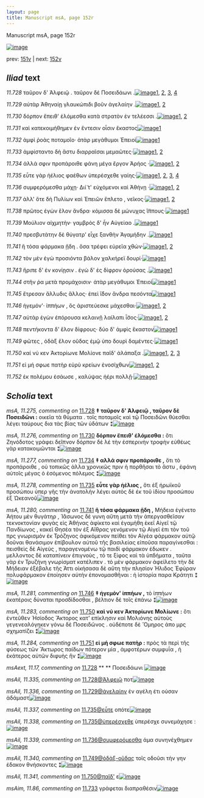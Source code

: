 ```yaml
---
layout: page
title: Manuscript msA, page 152r
---
```


Manuscript msA, page 152r

[![image](http://www.homermultitext.org/iipsrv?OBJ=IIP,1.0&FIF=/project/homer/pyramidal/deepzoom/hmt/vaimg/2017a/VA152RN_0324.tif&WID=100&CVT=JPEG)](http://www.homermultitext.org/ict2/?urn=urn:cite2:hmt:vaimg.2017a:VA152RN_0324)

prev:  [151v](../151v) | next:  [152v](../152v)

## *Iliad* text

*11.728* <a id="11.728"/> ταῦρον δ' Ἀλφειῷ . ταῦρον δὲ Ποσειδάωνι .[![image](http://www.homermultitext.org/iipsrv?OBJ=IIP,1.0&FIF=/project/homer/pyramidal/deepzoom/hmt/vaimg/2017a/VA152RN_0324.tif&RGN=0.168,0.2011,0.371,0.027&WID=1000&CVT=JPEG)](http://www.homermultitext.org/ict2/?urn=urn:cite2:hmt:vaimg.2017a:VA152RN_0324@0.168,0.2011,0.371,0.027)[1](#msA_11.275), [2](#msAext_11.17), [3](#msAil_11.335), [4](#msA_11.164)

*11.729* <a id="11.729"/> αὐτὰρ Ἀθηναίῃ γλαυκώπιδι βοῦν ἀγελαίην .[![image](http://www.homermultitext.org/iipsrv?OBJ=IIP,1.0&FIF=/project/homer/pyramidal/deepzoom/hmt/vaimg/2017a/VA152RN_0324.tif&RGN=0.169,0.2228,0.398,0.0248&WID=1000&CVT=JPEG)](http://www.homermultitext.org/ict2/?urn=urn:cite2:hmt:vaimg.2017a:VA152RN_0324@0.169,0.2228,0.398,0.0248)[1](#msA_11.164), [2](#msAil_11.336)

*11.730* <a id="11.730"/> δόρπον ἔπειθ' ἑλόμεσθα κατὰ στρατὸν ἐν τελέεσσι .[![image](http://www.homermultitext.org/iipsrv?OBJ=IIP,1.0&FIF=/project/homer/pyramidal/deepzoom/hmt/vaimg/2017a/VA152RN_0324.tif&RGN=0.161,0.2393,0.423,0.03&WID=1000&CVT=JPEG)](http://www.homermultitext.org/ict2/?urn=urn:cite2:hmt:vaimg.2017a:VA152RN_0324@0.161,0.2393,0.423,0.03)[1](#msA_11.276), [2](#msA_11.164)

*11.731* <a id="11.731"/> καὶ κατεκοιμήθημεν ἐν ἔντεσιν οἷσιν ἕκαστος[![image](http://www.homermultitext.org/iipsrv?OBJ=IIP,1.0&FIF=/project/homer/pyramidal/deepzoom/hmt/vaimg/2017a/VA152RN_0324.tif&RGN=0.166,0.2618,0.403,0.0263&WID=1000&CVT=JPEG)](http://www.homermultitext.org/ict2/?urn=urn:cite2:hmt:vaimg.2017a:VA152RN_0324@0.166,0.2618,0.403,0.0263)[1](#msA_11.164)

*11.732* <a id="11.732"/> ἀμφὶ ῥοὰς ποταμοῖο· ἀτὰρ μεγάθυμοι Ἐπειοὶ[![image](http://www.homermultitext.org/iipsrv?OBJ=IIP,1.0&FIF=/project/homer/pyramidal/deepzoom/hmt/vaimg/2017a/VA152RN_0324.tif&RGN=0.163,0.2798,0.399,0.027&WID=1000&CVT=JPEG)](http://www.homermultitext.org/ict2/?urn=urn:cite2:hmt:vaimg.2017a:VA152RN_0324@0.163,0.2798,0.399,0.027)[1](#msA_11.164)

*11.733* <a id="11.733"/> ἀμφίσταντο δὴ ἄστυ διαρραῖσαι μεμαῶτες·[![image](http://www.homermultitext.org/iipsrv?OBJ=IIP,1.0&FIF=/project/homer/pyramidal/deepzoom/hmt/vaimg/2017a/VA152RN_0324.tif&RGN=0.161,0.3008,0.388,0.021&WID=1000&CVT=JPEG)](http://www.homermultitext.org/ict2/?urn=urn:cite2:hmt:vaimg.2017a:VA152RN_0324@0.161,0.3008,0.388,0.021)[1](#msAim_11.86), [2](#msA_11.164)

*11.734* <a id="11.734"/> ἀλλά σφιν προπάροιθε φάνη μέγα ἔργον Ἀρήος ·[![image](http://www.homermultitext.org/iipsrv?OBJ=IIP,1.0&FIF=/project/homer/pyramidal/deepzoom/hmt/vaimg/2017a/VA152RN_0324.tif&RGN=0.158,0.3188,0.433,0.0233&WID=1000&CVT=JPEG)](http://www.homermultitext.org/ict2/?urn=urn:cite2:hmt:vaimg.2017a:VA152RN_0324@0.158,0.3188,0.433,0.0233)[1](#msA_11.277), [2](#msA_11.164)

*11.735* <a id="11.735"/> εὖτε γὰρ ἠέλιος φαέθων ὑπερέσχεθε γαίης·[![image](http://www.homermultitext.org/iipsrv?OBJ=IIP,1.0&FIF=/project/homer/pyramidal/deepzoom/hmt/vaimg/2017a/VA152RN_0324.tif&RGN=0.16,0.3361,0.391,0.0278&WID=1000&CVT=JPEG)](http://www.homermultitext.org/ict2/?urn=urn:cite2:hmt:vaimg.2017a:VA152RN_0324@0.16,0.3361,0.391,0.0278)[1](#msA_11.278), [2](#msAil_11.337), [3](#msA_11.164), [4](#msAil_11.338)

*11.736* <a id="11.736"/> συμφερόμεσθα μάχῃ· Διί̈ τ' εὐχόμενοι καὶ Ἀθήνῃ ·[![image](http://www.homermultitext.org/iipsrv?OBJ=IIP,1.0&FIF=/project/homer/pyramidal/deepzoom/hmt/vaimg/2017a/VA152RN_0324.tif&RGN=0.16,0.3578,0.442,0.024&WID=1000&CVT=JPEG)](http://www.homermultitext.org/ict2/?urn=urn:cite2:hmt:vaimg.2017a:VA152RN_0324@0.16,0.3578,0.442,0.024)[1](#msAil_11.339), [2](#msA_11.164)

*11.737* <a id="11.737"/> ἀλλ' ὅτε δὴ Πυλίων καὶ Ἐπειῶν ἔπλετο , νεῖκος·[![image](http://www.homermultitext.org/iipsrv?OBJ=IIP,1.0&FIF=/project/homer/pyramidal/deepzoom/hmt/vaimg/2017a/VA152RN_0324.tif&RGN=0.158,0.3773,0.388,0.0263&WID=1000&CVT=JPEG)](http://www.homermultitext.org/ict2/?urn=urn:cite2:hmt:vaimg.2017a:VA152RN_0324@0.158,0.3773,0.388,0.0263)[1](#msA_11.279), [2](#msA_11.164)

*11.738* <a id="11.738"/> πρῶτος ἐγὼν ἕλον ἄνδρα· κόμισσα δὲ μώνυχας ἵ̈ππους·[![image](http://www.homermultitext.org/iipsrv?OBJ=IIP,1.0&FIF=/project/homer/pyramidal/deepzoom/hmt/vaimg/2017a/VA152RN_0324.tif&RGN=0.155,0.3968,0.443,0.0278&WID=1000&CVT=JPEG)](http://www.homermultitext.org/ict2/?urn=urn:cite2:hmt:vaimg.2017a:VA152RN_0324@0.155,0.3968,0.443,0.0278)[1](#msA_11.164)

*11.739* <a id="11.739"/> Μούλιον αἰχμητὴν· γαμβρὸς δ' ἦν Αὐγείαο .[![image](http://www.homermultitext.org/iipsrv?OBJ=IIP,1.0&FIF=/project/homer/pyramidal/deepzoom/hmt/vaimg/2017a/VA152RN_0324.tif&RGN=0.164,0.4171,0.372,0.021&WID=1000&CVT=JPEG)](http://www.homermultitext.org/ict2/?urn=urn:cite2:hmt:vaimg.2017a:VA152RN_0324@0.164,0.4171,0.372,0.021)[1](#msA_11.164)

*11.740* <a id="11.740"/> πρεσβυτάτην δὲ θύγατρ' εἶχε ξανθὴν Ἀγαμήδην .[![image](http://www.homermultitext.org/iipsrv?OBJ=IIP,1.0&FIF=/project/homer/pyramidal/deepzoom/hmt/vaimg/2017a/VA152RN_0324.tif&RGN=0.155,0.4344,0.414,0.0225&WID=1000&CVT=JPEG)](http://www.homermultitext.org/ict2/?urn=urn:cite2:hmt:vaimg.2017a:VA152RN_0324@0.155,0.4344,0.414,0.0225)[1](#msA_11.164)

*11.741* <a id="11.741"/> ἣ τόσα φάρμακα ᾔδη . ὅσα τρέφει εὐρεῖα χθών·[![image](http://www.homermultitext.org/iipsrv?OBJ=IIP,1.0&FIF=/project/homer/pyramidal/deepzoom/hmt/vaimg/2017a/VA152RN_0324.tif&RGN=0.158,0.4509,0.424,0.0248&WID=1000&CVT=JPEG)](http://www.homermultitext.org/ict2/?urn=urn:cite2:hmt:vaimg.2017a:VA152RN_0324@0.158,0.4509,0.424,0.0248)[1](#msA_11.280), [2](#msA_11.164)

*11.742* <a id="11.742"/> τὸν μὲν ἐγὼ προσιόντα βάλον χαλκήρεϊ δουρί·[![image](http://www.homermultitext.org/iipsrv?OBJ=IIP,1.0&FIF=/project/homer/pyramidal/deepzoom/hmt/vaimg/2017a/VA152RN_0324.tif&RGN=0.158,0.4711,0.408,0.021&WID=1000&CVT=JPEG)](http://www.homermultitext.org/ict2/?urn=urn:cite2:hmt:vaimg.2017a:VA152RN_0324@0.158,0.4711,0.408,0.021)[1](#msA_11.164)

*11.743* <a id="11.743"/> ἤριπε δ' ἐν κονίῃσιν . ἐγὼ δ' ἐς δίφρον ὀρούσας .[![image](http://www.homermultitext.org/iipsrv?OBJ=IIP,1.0&FIF=/project/homer/pyramidal/deepzoom/hmt/vaimg/2017a/VA152RN_0324.tif&RGN=0.16,0.4869,0.409,0.0248&WID=1000&CVT=JPEG)](http://www.homermultitext.org/ict2/?urn=urn:cite2:hmt:vaimg.2017a:VA152RN_0324@0.16,0.4869,0.409,0.0248)[1](#msA_11.164)

*11.744* <a id="11.744"/> στῆν ῥα μετὰ προμάχοισιν· ἀτὰρ μεγάθυμοι Ἐπειοὶ[![image](http://www.homermultitext.org/iipsrv?OBJ=IIP,1.0&FIF=/project/homer/pyramidal/deepzoom/hmt/vaimg/2017a/VA152RN_0324.tif&RGN=0.162,0.5079,0.406,0.0248&WID=1000&CVT=JPEG)](http://www.homermultitext.org/ict2/?urn=urn:cite2:hmt:vaimg.2017a:VA152RN_0324@0.162,0.5079,0.406,0.0248)[1](#msA_11.164)

*11.745* <a id="11.745"/> ἔτρεσαν ἄλλυδις ἄλλος· ἐπεὶ ἴ̈δον ἄνδρα πεσόντα[![image](http://www.homermultitext.org/iipsrv?OBJ=IIP,1.0&FIF=/project/homer/pyramidal/deepzoom/hmt/vaimg/2017a/VA152RN_0324.tif&RGN=0.159,0.5289,0.417,0.0233&WID=1000&CVT=JPEG)](http://www.homermultitext.org/ict2/?urn=urn:cite2:hmt:vaimg.2017a:VA152RN_0324@0.159,0.5289,0.417,0.0233)[1](#msA_11.164)

*11.746* <a id="11.746"/> ἡγεμόν'· ἱππήων , ὃς ἀριστεύεσκε μάχεσθαι·[![image](http://www.homermultitext.org/iipsrv?OBJ=IIP,1.0&FIF=/project/homer/pyramidal/deepzoom/hmt/vaimg/2017a/VA152RN_0324.tif&RGN=0.156,0.5446,0.361,0.027&WID=1000&CVT=JPEG)](http://www.homermultitext.org/ict2/?urn=urn:cite2:hmt:vaimg.2017a:VA152RN_0324@0.156,0.5446,0.361,0.027)[1](#msA_11.164), [2](#msA_11.281)

*11.747* <a id="11.747"/> αὐτὰρ ἐγὼν ἐπόρουσα κελαινῇ λαίλαπι ἶ̈σος·[![image](http://www.homermultitext.org/iipsrv?OBJ=IIP,1.0&FIF=/project/homer/pyramidal/deepzoom/hmt/vaimg/2017a/VA152RN_0324.tif&RGN=0.156,0.5626,0.418,0.027&WID=1000&CVT=JPEG)](http://www.homermultitext.org/ict2/?urn=urn:cite2:hmt:vaimg.2017a:VA152RN_0324@0.156,0.5626,0.418,0.027)[1](#msA_11.282), [2](#msA_11.164)

*11.748* <a id="11.748"/> πεντήκοντα δ' ἕλον δίφρους· δύο δ' ἀμφὶς ἕκαστον[![image](http://www.homermultitext.org/iipsrv?OBJ=IIP,1.0&FIF=/project/homer/pyramidal/deepzoom/hmt/vaimg/2017a/VA152RN_0324.tif&RGN=0.154,0.5844,0.418,0.024&WID=1000&CVT=JPEG)](http://www.homermultitext.org/ict2/?urn=urn:cite2:hmt:vaimg.2017a:VA152RN_0324@0.154,0.5844,0.418,0.024)[1](#msA_11.164)

*11.749* <a id="11.749"/> φῶτες , ὀδὰξ ἕλον οῦδας ἐμῷ ὑπο δουρὶ δαμέντες·[![image](http://www.homermultitext.org/iipsrv?OBJ=IIP,1.0&FIF=/project/homer/pyramidal/deepzoom/hmt/vaimg/2017a/VA152RN_0324.tif&RGN=0.155,0.6017,0.42,0.0278&WID=1000&CVT=JPEG)](http://www.homermultitext.org/ict2/?urn=urn:cite2:hmt:vaimg.2017a:VA152RN_0324@0.155,0.6017,0.42,0.0278)[1](#msA_11.164)

*11.750* <a id="11.750"/> καί νύ κεν Ἀκτορίωνε Μολίονε παῖδ' ἀλάπαξα .[![image](http://www.homermultitext.org/iipsrv?OBJ=IIP,1.0&FIF=/project/homer/pyramidal/deepzoom/hmt/vaimg/2017a/VA152RN_0324.tif&RGN=0.159,0.6234,0.412,0.0248&WID=1000&CVT=JPEG)](http://www.homermultitext.org/ict2/?urn=urn:cite2:hmt:vaimg.2017a:VA152RN_0324@0.159,0.6234,0.412,0.0248)[1](#msA_11.283), [2](#msA_11.164), [3](#msAil_11.341)

*11.751* <a id="11.751"/> εἰ μή σφωε πατὴρ εὐρὺ κρείων ἐνοσίχθων[![image](http://www.homermultitext.org/iipsrv?OBJ=IIP,1.0&FIF=/project/homer/pyramidal/deepzoom/hmt/vaimg/2017a/VA152RN_0324.tif&RGN=0.157,0.6392,0.358,0.0255&WID=1000&CVT=JPEG)](http://www.homermultitext.org/ict2/?urn=urn:cite2:hmt:vaimg.2017a:VA152RN_0324@0.157,0.6392,0.358,0.0255)[1](#msA_11.284), [2](#msA_11.164)

*11.752* <a id="11.752"/> ἐκ πολέμου ἐσάωσε , καλύψας ἠέρι πολλῇ·[![image](http://www.homermultitext.org/iipsrv?OBJ=IIP,1.0&FIF=/project/homer/pyramidal/deepzoom/hmt/vaimg/2017a/VA152RN_0324.tif&RGN=0.158,0.6587,0.37,0.0255&WID=1000&CVT=JPEG)](http://www.homermultitext.org/ict2/?urn=urn:cite2:hmt:vaimg.2017a:VA152RN_0324@0.158,0.6587,0.37,0.0255)[1](#msA_11.164)

## *Scholia* text

*msA, 11.275, commenting on* [11.728](#11.728)  <a id="msA_11.275"/> **‡ ταῦρον δ' Ἀλφειῷ , ταῦρον δὲ Ποσειδῶνι :** οικεῖα τὰ θύματα . τοῖς ποταμοῖς καὶ τῷ Ποσειδῶνι θύεσθαι λέγει ταύρους δια τὰς βίας τῶν ὑδάτων ⁑[![image](http://www.homermultitext.org/iipsrv?OBJ=IIP,1.0&FIF=/project/homer/pyramidal/deepzoom/hmt/vaimg/2017a/VA152RN_0324.tif&RGN=0.1491,0.0917,0.6486,0.0316&WID=1000&CVT=JPEG)](http://www.homermultitext.org/ict2/?urn=urn:cite2:hmt:vaimg.2017a:VA152RN_0324@0.1491,0.0917,0.6486,0.0316)

*msA, 11.276, commenting on* [11.730](#11.730)  <a id="msA_11.276"/> **δόρπον ἔπειθ' ἑλόμεσθα :** ὅτι Ζηνόδοτος γράφει δεῖπνον δόρπον δὲ λέ τὴν ἑσπερινὴν τροφὴν εὐθέως γὰρ κατακοιμῶνται ⁑[![image](http://www.homermultitext.org/iipsrv?OBJ=IIP,1.0&FIF=/project/homer/pyramidal/deepzoom/hmt/vaimg/2017a/VA152RN_0324.tif&RGN=0.1742,0.1074,0.6136,0.0308&WID=1000&CVT=JPEG)](http://www.homermultitext.org/ict2/?urn=urn:cite2:hmt:vaimg.2017a:VA152RN_0324@0.1742,0.1074,0.6136,0.0308)

*msA, 11.277, commenting on* [11.734](#11.734)  <a id="msA_11.277"/> **‡ αλλά σφιν προπάροιθε ,** ὅτι τὸ προπάροιθε , οὐ τοπικῶς ἀλλα χρονικῶς πριν ὴ πορθῆσαι τὸ ἄστυ , ἐφάνη αὐτοῖς μέγας ὁ ἐσόμενος πόλεμος ⁑[![image](http://www.homermultitext.org/iipsrv?OBJ=IIP,1.0&FIF=/project/homer/pyramidal/deepzoom/hmt/vaimg/2017a/VA152RN_0324.tif&RGN=0.5856,0.3088,0.2032,0.0541&WID=1000&CVT=JPEG)](http://www.homermultitext.org/ict2/?urn=urn:cite2:hmt:vaimg.2017a:VA152RN_0324@0.5856,0.3088,0.2032,0.0541)

*msA, 11.278, commenting on* [11.735](#11.735)  <a id="msA_11.278"/> **εὖτε γὰρ ἡέλιος ,** ὅτι ἐξ ἡρωϊκοῦ προσώπου ὑπερ γῆς τὴν ἀνατολὴν λέγει αὐτὸς δὲ ἐκ τοῦ ἰδίου προσώπου ἐξ Ὠκεανοῦ[![image](http://www.homermultitext.org/iipsrv?OBJ=IIP,1.0&FIF=/project/homer/pyramidal/deepzoom/hmt/vaimg/2017a/VA152RN_0324.tif&RGN=0.5956,0.3591,0.1802,0.0511&WID=1000&CVT=JPEG)](http://www.homermultitext.org/ict2/?urn=urn:cite2:hmt:vaimg.2017a:VA152RN_0324@0.5956,0.3591,0.1802,0.0511)

*msA, 11.280, commenting on* [11.741](#11.741)  <a id="msA_11.280"/> **ἣ τόσα φάρμακα ᾔδη ,** Μήδεια ἐγένετο Ἀήτου μὲν θυγάτηρ , Ἱ̈άσωνος δὲ γυνη αὕτη μετὰ τὴν ἀπεργασθεῖσαν τεκνοκτονίαν φυγὰς εἰς Ἀθήνας ἀφίκετο καὶ ἐγαμήθη ἑκεῖ Αἰγεῖ τῷ Πανδίωνος , κακεῖ Θησέα τὸν ἐξ Αἴθρας γενόμενον τῷ Αἰγεῖ ἐπι τὸν τοῦ πρς γνωρισμὸν ἐκ Τρόζηνος ἀφικόμενον πείθει τὸν Αἰγέα φάρμακον αὐτῷ δοῦναι θανάσιμον ἐπίβουλον αὐτοῦ τῆς βασιλείας εἰποῦσα παραγίνεσθαι : πεισθεὶς δὲ Αἱγεὺς , παραγενομένω τῷ παιδὶ φάρμακον έδωκεν . μελλοντος δὲ καταπίνειν ἐπιγνοὺς , τό τε ξίφος καὶ τὰ ὑπδήματα , ταῦτα γὰρ ἐν Τρυζήνη γνωρίσματ κατέλιπεν . τὸ μὲν φάρμακον ἀφείλετο τὴν δὲ Μήδειαν ἐξέβαλε τῆς Ἀττι οἱκήσασα δὲ αὕτη τὴν πλησίον Ήλιδος Ἐφύραν πολυφάρμακον ἐποίησεν αὐτὴν ἐπονομασθῆναι : ἡ ἱστορία παρα Κράτητι ⁑[![image](http://www.homermultitext.org/iipsrv?OBJ=IIP,1.0&FIF=/project/homer/pyramidal/deepzoom/hmt/vaimg/2017a/VA152RN_0324.tif&RGN=0.5816,0.4613,0.2062,0.2502&WID=1000&CVT=JPEG)](http://www.homermultitext.org/ict2/?urn=urn:cite2:hmt:vaimg.2017a:VA152RN_0324@0.5816,0.4613,0.2062,0.2502)

*msA, 11.281, commenting on* [11.746](#11.746)  <a id="msA_11.281"/> **‡ ἡγεμόν' ἱππήων ,** τὸ ἱππήων ἑκατέροις δύναται προσδίδοσθαι , βέλτιον δὲ τοῖς ἐπάνω ⁑[![image](http://www.homermultitext.org/iipsrv?OBJ=IIP,1.0&FIF=/project/homer/pyramidal/deepzoom/hmt/vaimg/2017a/VA152RN_0324.tif&RGN=0.1512,0.7115,0.4775,0.0173&WID=1000&CVT=JPEG)](http://www.homermultitext.org/ict2/?urn=urn:cite2:hmt:vaimg.2017a:VA152RN_0324@0.1512,0.7115,0.4775,0.0173)

*msA, 11.283, commenting on* [11.750](#11.750)  <a id="msA_11.283"/> **καὶ νύ κεν Ἀκτορίωνε Μολίωνε :** ὅτι ἐντεῦθεν Ἡσίοδος Ἄκτορος κατ' επίκλησιν καὶ Μολιόνης αὐτοὺς γεγενεαλόγηκεν γόνω δὲ Ποσειδῶνος . οὐδέποτε δὲ Ὅμηρος ἀπο μρς σχηματίζει ⁑[![image](http://www.homermultitext.org/iipsrv?OBJ=IIP,1.0&FIF=/project/homer/pyramidal/deepzoom/hmt/vaimg/2017a/VA152RN_0324.tif&RGN=0.1622,0.737,0.6096,0.0263&WID=1000&CVT=JPEG)](http://www.homermultitext.org/ict2/?urn=urn:cite2:hmt:vaimg.2017a:VA152RN_0324@0.1622,0.737,0.6096,0.0263)

*msA, 11.284, commenting on* [11.751](#11.751)  <a id="msA_11.284"/> **εἰ μή σφωε πατὴρ :** πρὸς τὰ περὶ τῆς φύσεως τῶν Ἄκτωρος παίδων πότερον μία , ἀμφοτέρων συμφυΐα , ἡ ἑκάτερος αὐτῶν διφυὴς ἢν ⁑[![image](http://www.homermultitext.org/iipsrv?OBJ=IIP,1.0&FIF=/project/homer/pyramidal/deepzoom/hmt/vaimg/2017a/VA152RN_0324.tif&RGN=0.1632,0.7513,0.6036,0.0255&WID=1000&CVT=JPEG)](http://www.homermultitext.org/ict2/?urn=urn:cite2:hmt:vaimg.2017a:VA152RN_0324@0.1632,0.7513,0.6036,0.0255)

*msAext, 11.17, commenting on* [11.728](#11.728)  <a id="msAext_11.17"/> **					 				** 					 Ποσειδάωνι 				[![image](http://www.homermultitext.org/iipsrv?OBJ=IIP,1.0&FIF=/project/homer/pyramidal/deepzoom/hmt/vaimg/2017a/VA152RN_0324.tif&RGN=0.801,0.2018,0.063,0.0203&WID=1000&CVT=JPEG)](http://www.homermultitext.org/ict2/?urn=urn:cite2:hmt:vaimg.2017a:VA152RN_0324@0.801,0.2018,0.063,0.0203)

*msAil, 11.335, commenting on* [11.728@Ἀλφειῷ](#11.728@Ἀλφειῷ)  <a id="msAil_11.335"/> ποτ[![image](http://www.homermultitext.org/iipsrv?OBJ=IIP,1.0&FIF=/project/homer/pyramidal/deepzoom/hmt/vaimg/2017a/VA152RN_0324.tif&RGN=0.29,0.1935,0.023,0.0165&WID=1000&CVT=JPEG)](http://www.homermultitext.org/ict2/?urn=urn:cite2:hmt:vaimg.2017a:VA152RN_0324@0.29,0.1935,0.023,0.0165)

*msAil, 11.336, commenting on* [11.729@ἀγελαίην](#11.729@ἀγελαίην)  <a id="msAil_11.336"/> ἐν αγέλη έτι ούσαν ἀδάμαστ[![image](http://www.homermultitext.org/iipsrv?OBJ=IIP,1.0&FIF=/project/homer/pyramidal/deepzoom/hmt/vaimg/2017a/VA152RN_0324.tif&RGN=0.489,0.2153,0.104,0.0165&WID=1000&CVT=JPEG)](http://www.homermultitext.org/ict2/?urn=urn:cite2:hmt:vaimg.2017a:VA152RN_0324@0.489,0.2153,0.104,0.0165)

*msAil, 11.337, commenting on* [11.735@εὖτε](#11.735@εὖτε)  <a id="msAil_11.337"/> οπότε[![image](http://www.homermultitext.org/iipsrv?OBJ=IIP,1.0&FIF=/project/homer/pyramidal/deepzoom/hmt/vaimg/2017a/VA152RN_0324.tif&RGN=0.202,0.3361,0.029,0.0105&WID=1000&CVT=JPEG)](http://www.homermultitext.org/ict2/?urn=urn:cite2:hmt:vaimg.2017a:VA152RN_0324@0.202,0.3361,0.029,0.0105)

*msAil, 11.338, commenting on* [11.735@ὑπερέσχεθε](#11.735@ὑπερέσχεθε)  <a id="msAil_11.338"/> ὑπερέσχε συνεμάχησε :[![image](http://www.homermultitext.org/iipsrv?OBJ=IIP,1.0&FIF=/project/homer/pyramidal/deepzoom/hmt/vaimg/2017a/VA152RN_0324.tif&RGN=0.4,0.3308,0.12,0.0173&WID=1000&CVT=JPEG)](http://www.homermultitext.org/ict2/?urn=urn:cite2:hmt:vaimg.2017a:VA152RN_0324@0.4,0.3308,0.12,0.0173)

*msAil, 11.339, commenting on* [11.736@συμφερόμεσθα](#11.736@συμφερόμεσθα)  <a id="msAil_11.339"/> άμα συνηνέχθημεν[![image](http://www.homermultitext.org/iipsrv?OBJ=IIP,1.0&FIF=/project/homer/pyramidal/deepzoom/hmt/vaimg/2017a/VA152RN_0324.tif&RGN=0.179,0.3526,0.095,0.0143&WID=1000&CVT=JPEG)](http://www.homermultitext.org/ict2/?urn=urn:cite2:hmt:vaimg.2017a:VA152RN_0324@0.179,0.3526,0.095,0.0143)

*msAil, 11.340, commenting on* [11.749@ὀδὰξ-οῦδας](#11.749@ὀδὰξ-οῦδας)  <a id="msAil_11.340"/> τοῖς οδοῦσι τὴν γην έδακον θνήσκοντες ⁑[![image](http://www.homermultitext.org/iipsrv?OBJ=IIP,1.0&FIF=/project/homer/pyramidal/deepzoom/hmt/vaimg/2017a/VA152RN_0324.tif&RGN=0.238,0.5956,0.178,0.018&WID=1000&CVT=JPEG)](http://www.homermultitext.org/ict2/?urn=urn:cite2:hmt:vaimg.2017a:VA152RN_0324@0.238,0.5956,0.178,0.018)

*msAil, 11.341, commenting on* [11.750@παῖδ'](#11.750@παῖδ')  <a id="msAil_11.341"/> ε[![image](http://www.homermultitext.org/iipsrv?OBJ=IIP,1.0&FIF=/project/homer/pyramidal/deepzoom/hmt/vaimg/2017a/VA152RN_0324.tif&RGN=0.467,0.6227,0.01,0.0083&WID=1000&CVT=JPEG)](http://www.homermultitext.org/ict2/?urn=urn:cite2:hmt:vaimg.2017a:VA152RN_0324@0.467,0.6227,0.01,0.0083)

*msAim, 11.86, commenting on* [11.733](#11.733)  <a id="msAim_11.86"/> γράφεται διαπραθέσιν[![image](http://www.homermultitext.org/iipsrv?OBJ=IIP,1.0&FIF=/project/homer/pyramidal/deepzoom/hmt/vaimg/2017a/VA152RN_0324.tif&RGN=0.5475,0.2968,0.0721,0.015&WID=1000&CVT=JPEG)](http://www.homermultitext.org/ict2/?urn=urn:cite2:hmt:vaimg.2017a:VA152RN_0324@0.5475,0.2968,0.0721,0.015)